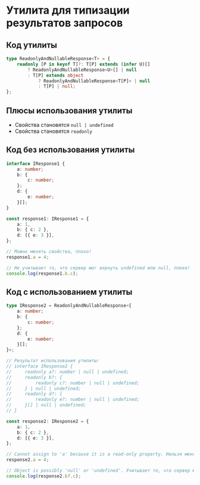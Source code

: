 # Утилита для типизации результатов запросов

## Код утилиты

```ts
type ReadonlyAndNullableResponse<T> = {
    readonly [P in keyof T]?: T[P] extends (infer U)[]
        ? ReadonlyAndNullableResponse<U>[] | null
        : T[P] extends object
            ? ReadonlyAndNullableResponse<T[P]> | null
            : T[P] | null;
};
```

## Плюсы использования утилиты

+ Свойства становятся `null | undefined` 
+ Свойства становятся `readonly`

## Код без использования утилиты

```ts
interface IResponse1 {
    a: number;
    b: {
        c: number;
    };
    d: {
        e: number;
    }[];
}

const response1: IResponse1 = {
    a: 1,
    b: { c: 2 },
    d: [{ e: 3 }],
};

// Можно менять свойства, плохо!
response1.a = 4;

// Не учитывает то, что сервер мог вернуть undefined или null, плохо!
console.log(response1.b.c);
```

## Код с использованием утилиты

```ts
type IResponse2 = ReadonlyAndNullableResponse<{
    a: number;
    b: {
        c: number;
    };
    d: {
        e: number;
    }[];
}>;

// Результат использования утилиты:
// interface IResponse2 {
//     readonly a?: number | null | undefined;
//     readonly b?: {
//         readonly c?: number | null | undefined;
//     } | null | undefined;
//     readonly d?: {
//         readonly e?: number | null | undefined;
//     }[] | null | undefined;
// }

const response2: IResponse2 = {
    a: 1,
    b: { c: 2 },
    d: [{ e: 3 }],
};

// Cannot assign to 'a' because it is a read-only property. Нельзя менять свойства!
response2.a = 4;

// Object is possibly 'null' or 'undefined'. Учитывает то, что сервер мог вернуть undefined или null!
console.log(response2.b?.c);
```
